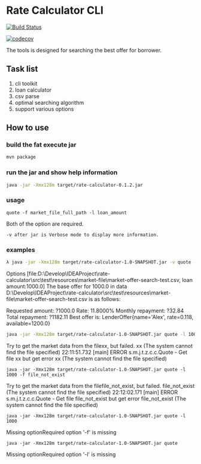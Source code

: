 # Rate Calculator CLI

[![Build Status](https://travis-ci.org/xmeng1/rate-calculator.svg?branch=master)](https://travis-ci.org/xmeng1/rate-calculator)

[![codecov](https://codecov.io/gh/xmeng1/rate-calculator/branch/master/graph/badge.svg)](https://codecov.io/gh/xmeng1/rate-calculator)

The tools is designed for searching the best offer for borrower.

## Task list

1. cli toolkit
2. loan calculator
3. csv parse
4. optimal searching algorithm
5. support various options

## How to use

### build the fat execute jar

```bash
mvn package
```

### run the jar and show help information

```bash
java -jar -Xmx128m target/rate-calculator-0.1.2.jar
```

### usage

```
quote -f market_file_full_path -l loan_amount
```

Both of the option are required.


```
-v after jar is Verbose mode to display more information.
```

### examples

```bash
λ java -jar -Xmx128m target/rate-calculator-1.0-SNAPSHOT.jar -v quote -l 1000 -f D:\Develop\IDEAProject\rate-calculator\src\test\resources\market- file\market-offer-search-test.csv
```

Options [file:D:\Develop\IDEAProject\rate-calculator\src\test\resources\market-file\market-offer-search-test.csv, loan amount:1000.0]
The base offer for 1000.0 in data D:\Develop\IDEAProject\rate-calculator\src\test\resources\market-file\market-offer-search-test.csv is as follows:

Requested amount:       ?1000.0
Rate:                           11.8000%
Monthly repayment:      ?32.84
Total repayment:        ?1182.11
Best offer is:  LenderOffer{name='Alex', rate=0.118, available=1200.0}

```bash
java -jar -Xmx128m target/rate-calculator-1.0-SNAPSHOT.jar quote -l 1000 -f xx
```
Try to get the market data from the filexx, but failed. xx (The system cannot find the file specified)
22:11:51.732 [main] ERROR s.m.j.t.z.c.c.Quote - Get file xx but get error xx (The system cannot find the file specified)

```
java -jar -Xmx128m target/rate-calculator-1.0-SNAPSHOT.jar quote -l 1000 -f file_not_exist
```
Try to get the market data from the filefile_not_exist, but failed. file_not_exist (The system cannot find the file specified)
22:12:02.171 [main] ERROR s.m.j.t.z.c.c.Quote - Get file file_not_exist but get error file_not_exist (The system cannot find the file specified)

```
java -jar -Xmx128m target/rate-calculator-1.0-SNAPSHOT.jar quote -l 1000
```
Missing optionRequired option '-f' is missing

```
java -jar -Xmx128m target/rate-calculator-1.0-SNAPSHOT.jar quote
```
Missing optionRequired option '-l' is missing 

